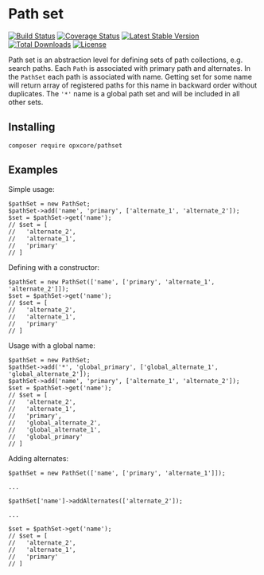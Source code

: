# Path set
[![Build Status](https://travis-ci.org/opxcore/path-set.svg?branch=master)](https://travis-ci.org/opxcore/path-set)
[![Coverage Status](https://coveralls.io/repos/github/opxcore/path-set/badge.svg?branch=master)](https://coveralls.io/github/opxcore/path-set?branch=master)
[![Latest Stable Version](https://poser.pugx.org/opxcore/pathset/v)](//packagist.org/packages/opxcore/pathset)
[![Total Downloads](https://poser.pugx.org/opxcore/pathset/downloads)](//packagist.org/packages/opxcore/pathset) 
[![License](https://poser.pugx.org/opxcore/pathset/license)](//packagist.org/packages/opxcore/pathset)

Path set is an abstraction level for defining sets of path collections, e.g. search paths.
Each `Path` is associated with primary path and alternates. In the `PathSet` each path is associated with name. Getting
set for some name will return array of registered paths for this name in backward order without duplicates.
The `'*'` name is a global path set and will be included in all other sets.

## Installing
`composer require opxcore/pathset`

## Examples
Simple usage:
```
$pathSet = new PathSet;
$pathSet->add('name', 'primary', ['alternate_1', 'alternate_2']);
$set = $pathSet->get('name');
// $set = [
//   'alternate_2', 
//   'alternate_1', 
//   'primary'
// ]
```
Defining with a constructor:
```
$pathSet = new PathSet(['name', ['primary', 'alternate_1', 'alternate_2']]);
$set = $pathSet->get('name');
// $set = [
//   'alternate_2', 
//   'alternate_1', 
//   'primary'
// ]
```
Usage with a global name:
```
$pathSet = new PathSet;
$pathSet->add('*', 'global_primary', ['global_alternate_1', 'global_alternate_2']);
$pathSet->add('name', 'primary', ['alternate_1', 'alternate_2']);
$set = $pathSet->get('name');
// $set = [
//   'alternate_2',
//   'alternate_1',
//   'primary',
//   'global_alternate_2',
//   'global_alternate_1',
//   'global_primary'
// ]
```
Adding alternates:
```
$pathSet = new PathSet(['name', ['primary', 'alternate_1']]);

...

$pathSet['name']->addAlternates(['alternate_2']);

...

$set = $pathSet->get('name');
// $set = [
//   'alternate_2', 
//   'alternate_1', 
//   'primary'
// ]
```
